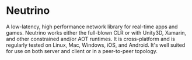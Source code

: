 Neutrino
========
A low-latency, high performance network library for real-time apps and games. Neutrino works either the full-blown CLR or with Unity3D, Xamarin, and other constrained and/or AOT runtimes. It is cross-platform and is regularly tested on Linux, Mac, Windows, iOS, and Android. It's well suited for use on both server and client or in a peer-to-peer topology.



